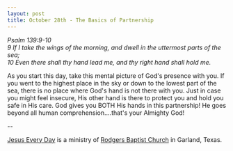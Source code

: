 ```yaml
---
layout: post
title: October 28th - The Basics of Partnership
---
```


_Psalm 139:9-10  
9 If I take the wings of the morning, and dwell in the uttermost
parts of the sea;  
10 Even there shall thy hand lead me, and thy right hand shall hold
me._

As you start this day, take this mental picture of God's presence
with you. If you went to the highest place in the sky or down to the
lowest part of the sea, there is no place where God's hand is not
there with you. Just in case you might feel insecure, His other hand
is there to protect you and hold you safe in His care. God gives you
BOTH His hands in this partnership! He goes beyond all human
comprehension....that's your Almighty God!

 --

<a href=http://jesuseveryday.net>Jesus Every Day</a> is a ministry of <a href=http://rodgersbaptist.net>Rodgers Baptist Church</a> in Garland, Texas.
